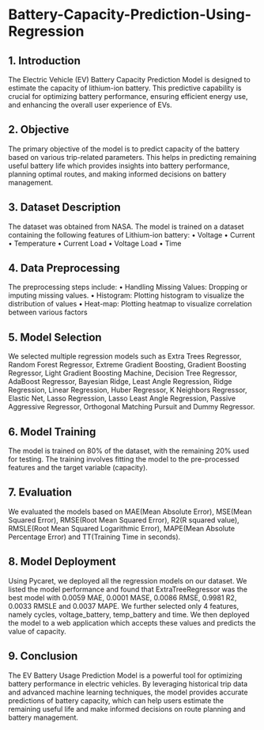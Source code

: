 # Battery-Capacity-Prediction-Using-Regression

## 1. Introduction
The Electric Vehicle (EV) Battery Capacity Prediction Model is designed to estimate the capacity of lithium-ion battery. This predictive capability is crucial for optimizing battery performance, ensuring efficient energy use, and enhancing the overall user experience of EVs.
## 2. Objective
The primary objective of the model is to predict capacity of the battery based on various trip-related parameters. This helps in predicting remaining useful battery life which provides insights into battery performance, planning optimal routes, and making informed decisions on battery management. 
## 3. Dataset Description
The dataset was obtained from NASA. The model is trained on a dataset containing the following features of Lithium-ion battery:
•	Voltage 
•	Current 
•	Temperature
•	Current Load
•	Voltage Load
•	Time
## 4. Data Preprocessing
The preprocessing steps include:
•	Handling Missing Values: Dropping or imputing missing values.
•	Histogram: Plotting histogram to visualize the distribution of values
•	Heat-map: Plotting heatmap to visualize correlation between various factors
## 5. Model Selection
We selected multiple regression models such as Extra Trees Regressor, Random Forest Regressor, Extreme Gradient Boosting, Gradient Boosting Regressor, Light Gradient Boosting Machine, Decision Tree Regressor, AdaBoost Regressor, Bayesian Ridge, Least Angle Regression, Ridge Regression, Linear Regression, Huber Regressor, K Neighbors Regressor, Elastic Net, Lasso Regression, Lasso Least Angle Regression, Passive Aggressive Regressor, Orthogonal Matching Pursuit and Dummy Regressor.
## 6. Model Training
The model is trained on 80% of the dataset, with the remaining 20% used for testing. The training involves fitting the model to the pre-processed features and the target variable (capacity).
## 7. Evaluation
We evaluated the models based on MAE(Mean Absolute Error), MSE(Mean Squared Error), RMSE(Root Mean Squared Error), R2(R squared value), RMSLE(Root Mean Squared Logarithmic Error), MAPE(Mean Absolute Percentage Error) and TT(Training Time in seconds).

## 8. Model Deployment
Using Pycaret, we deployed all the regression models on our dataset. We listed the model performance and found that ExtraTreeRegressor was the best model with 0.0059 MAE, 0.0001 MASE, 0.0086 RMSE, 0.9981 R2, 0.0033 RMSLE and 0.0037 MAPE. We further selected only 4 features, namely cycles, voltage_battery, temp_battery and time. We then deployed the model to a web application which accepts these values and predicts the value of capacity.

## 9. Conclusion
The EV Battery Usage Prediction Model is a powerful tool for optimizing battery performance in electric vehicles. By leveraging historical trip data and advanced machine learning techniques, the model provides accurate predictions of battery capacity, which can help users estimate the remaining useful life and make informed decisions on route planning and battery management.



